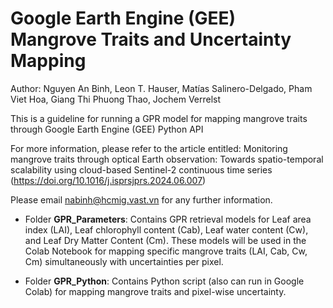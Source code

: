 # Google Earth Engine (GEE) Mangrove Traits and Uncertainty Mapping 

Author: Nguyen An Binh, Leon T. Hauser, Matías Salinero-Delgado, Pham Viet Hoa, Giang Thi Phuong Thao, Jochem Verrelst

This is a guideline for running a GPR model for mapping mangrove traits through Google Earth Engine (GEE) Python API

For more information, please refer to the article entitled: Monitoring mangrove traits through optical Earth observation: Towards spatio-temporal scalability using cloud-based Sentinel-2 continuous time series (https://doi.org/10.1016/j.isprsjprs.2024.06.007)

Please email nabinh@hcmig.vast.vn for any further information.

* Folder **GPR_Parameters**: Contains GPR retrieval models for Leaf area index (LAI), Leaf chlorophyll content (Cab), Leaf water content (Cw), and Leaf Dry Matter Content (Cm). These models will be used in the Colab Notebook for mapping specific mangrove traits (LAI, Cab, Cw, Cm) simultaneously with uncertainties per pixel.
  
* Folder **GPR_Python**: Contains Python script (also can run in Google Colab) for mapping mangrove traits and pixel-wise uncertainty.
